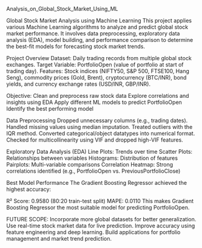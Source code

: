 Analysis_on_Global_Stock_Market_Using_ML

Global Stock Market Analysis using Machine Learning
This project applies various Machine Learning algorithms to analyze and predict global stock market performance.
It involves data preprocessing, exploratory data analysis (EDA), model building, and performance comparison to determine the best-fit models for forecasting stock market trends.

Project Overview
Dataset: Daily trading records from multiple global stock exchanges.
Target Variable: PortfolioOpen (value of portfolio at start of trading day).
Features: Stock indices (NIFTY50, S&P 500, FTSE100, Hang Seng), commodity prices (Gold, Brent), cryptocurrency (BTC/INR), bond yields, and currency exchange rates (USD/INR, GBP/INR).

Objective:
Clean and preprocess raw stock data
Explore correlations and insights using EDA
Apply different ML models to predict PortfolioOpen
Identify the best performing model

Data Preprocessing
Dropped unnecessary columns (e.g., trading dates).
Handled missing values using median imputation.
Treated outliers with the IQR method.
Converted categorical/object datatypes into numerical format.
Checked for multicollinearity using VIF and dropped high-VIF features.

Exploratory Data Analysis (EDA)
Line Plots: Trends over time
Scatter Plots: Relationships between variables
Histograms: Distribution of features
Pairplots: Multi-variable comparisons
Correlation Heatmap: Strong correlations identified (e.g., PortfolioOpen vs. PreviousPortfolioClose)

Best Model Performance
The Gradient Boosting Regressor achieved the highest accuracy:

R² Score: 0.9580 (80:20 train-test split)
MAPE: 0.0110
This makes Gradient Boosting Regressor the most suitable model for predicting PortfolioOpen.

FUTURE SCOPE:
Incorporate more global datasets for better generalization.
Use real-time stock market data for live prediction.
Improve accuracy using feature engineering and deep learning.
Build applications for portfolio management and market trend prediction.
